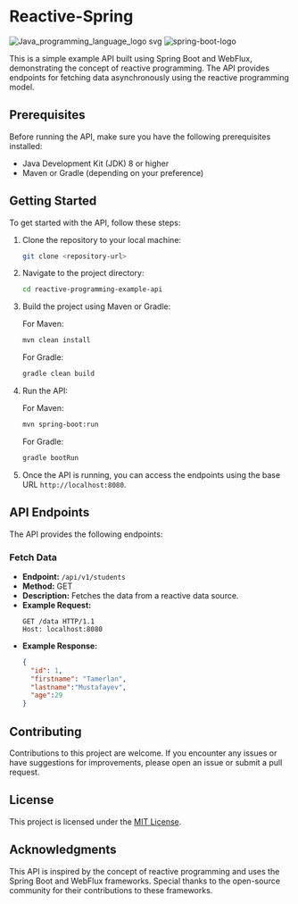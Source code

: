 # Reactive-Spring
![Java_programming_language_logo svg](https://user-images.githubusercontent.com/29164777/227356329-23eef7dd-3aaf-4f5a-b45d-9c7765c820e5.png)
![spring-boot-logo](https://user-images.githubusercontent.com/29164777/227357126-dcd09049-5cd0-4387-aa09-c84e46f79b86.png)


This is a simple example API built using Spring Boot and WebFlux, demonstrating the concept of reactive programming. The API provides endpoints for fetching data asynchronously using the reactive programming model.

## Prerequisites

Before running the API, make sure you have the following prerequisites installed:

- Java Development Kit (JDK) 8 or higher
- Maven or Gradle (depending on your preference)

## Getting Started

To get started with the API, follow these steps:

1. Clone the repository to your local machine:

   ```bash
   git clone <repository-url>
   ```

2. Navigate to the project directory:

   ```bash
   cd reactive-programming-example-api
   ```

3. Build the project using Maven or Gradle:

   For Maven:
   ```bash
   mvn clean install
   ```

   For Gradle:
   ```bash
   gradle clean build
   ```

4. Run the API:

   For Maven:
   ```bash
   mvn spring-boot:run
   ```

   For Gradle:
   ```bash
   gradle bootRun
   ```

5. Once the API is running, you can access the endpoints using the base URL `http://localhost:8080`.

## API Endpoints

The API provides the following endpoints:

### Fetch Data

- **Endpoint:** `/api/v1/students`
- **Method:** GET
- **Description:** Fetches the data from a reactive data source.
- **Example Request:**
  ```http
  GET /data HTTP/1.1
  Host: localhost:8080
  ```
- **Example Response:**
  ```json
  {
    "id": 1,
    "firstname": "Tamerlan",
    "lastname":"Mustafayev",
    "age":29
  }
  ```

## Contributing

Contributions to this project are welcome. If you encounter any issues or have suggestions for improvements, please open an issue or submit a pull request.

## License

This project is licensed under the [MIT License](LICENSE).

## Acknowledgments

This API is inspired by the concept of reactive programming and uses the Spring Boot and WebFlux frameworks. Special thanks to the open-source community for their contributions to these frameworks.

